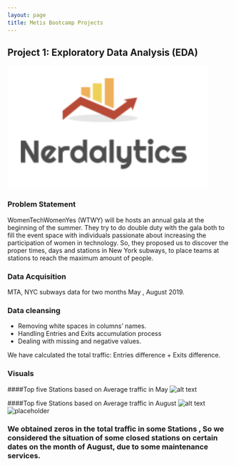 ```yaml
---
layout: page
title: Metis Bootcamp Projects
---
```

## Project 1: Exploratory Data Analysis (EDA)
![alt text](https://github.com/GhaidaSenani/GhaidaSenani.github.io/blob/master/images/logo.png)
### Problem Statement
WomenTechWomenYes (WTWY) will be hosts an annual gala at the beginning of the summer. They try to do double duty with the gala both to fill the event space with individuals passionate about increasing the participation of women in technology. So, they proposed us to discover the proper times, days and stations in New York subways, to place teams at stations to reach the maximum amount of people.

 ### Data Acquisition 
 MTA, NYC subways data for two months  May , August 2019.	

 ### Data cleansing 
+ Removing white spaces in columns’ names.
+ Handling Entries and Exits accumulation process
+ Dealing with missing and negative values.

We have calculated the total traffic: Entries difference + Exits difference.

### Visuals
 ####Top five Stations based on Average traffic in May 
![alt text](MayTopAvgStations.png)

 ####Top five Stations based on Average traffic in August 
![alt text](AvgTopFiveStation.png)
![placeholder](http://placehold.it/800x400 "Large example image")

### We obtained zeros in the total traffic in some Stations , So we considered  the situation of some  closed stations on certain dates on the month of August, due to some maintenance services.









